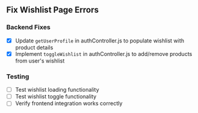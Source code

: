 ## Fix Wishlist Page Errors

### Backend Fixes
- [x] Update `getUserProfile` in authController.js to populate wishlist with product details
- [x] Implement `toggleWishlist` in authController.js to add/remove products from user's wishlist

### Testing
- [ ] Test wishlist loading functionality
- [ ] Test wishlist toggle functionality
- [ ] Verify frontend integration works correctly
